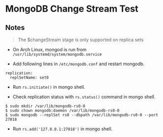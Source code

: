 # MongoDB Change Stream Test

## Notes 

> The $changeStream stage is only supported on replica sets

- On Arch Linux, mongod is run from `/usr/lib/systemd/system/mongodb.service`

- Add following lines in `/etc/mongodb.conf` and restart mongodb.
```
replication:
  replSetName: set0
```

- Run `rs.initiate()` in mongo shell.

- Check replication status with `rs.status()` command in mongo shell.

```
$ sudo mkdir /var/lib/mongodb-rs0-0
$ sudo chown mongodb:daemon /var/lib/mongodb-rs0-0
$ sudo mongodb --replSet rs0 --dbpath /var/lib/mongodb-rs0-0 --port 27018
```
- Run `rs.add('127.0.0.1:27018')` in mongo shell.
